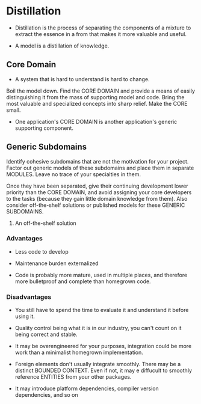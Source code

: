 # Distillation

- Distillation is the process of separating the components of a mixture to
  extract the essence in a from that makes it more valuable and useful.

- A model is a distillation of knowledge.

## Core Domain

- A system that is hard to understand is hard to change.

Boil the model down. Find the CORE DOMAIN and provide a means of easily
distinguishing it from the mass of supporting model and code. Bring the most
valuable and specialized concepts into sharp relief. Make the CORE small.

- One application's CORE DOMAIN is another application's generic supporting component.

## Generic Subdomains

Identify cohesive subdomains that are not the motivation for your project.
Factor out generic models of these subdomains and place them in separate
MODULES. Leave no trace of your specialties in them.

Once they have been separated, give their continuing development lower priority
than the CORE DOMAIN, and avoid assigning your core developers to the tasks
(because they gain little domain knowledge from them). Also consider
off-the-shelf solutions or published models for these GENERIC SUBDOMAINS.

1. An off-the-shelf solution

### Advantages

- Less code to develop

- Maintenance burden externalized

- Code is probably more mature, used in multiple places, and therefore more
  bulletproof and complete than homegrown code.

### Disadvantages

- You still have to spend the time to evaluate it and understand it before using it.

- Quality control being what it is in our industry, you can't count on it being
  correct and stable.

- It may be overengineered for your purposes, integration could be more work
  than a minimalist homegrown implementation.

- Foreign elements don't usually integrate smoothly. There may be a distinct
  BOUNDED CONTEXT. Even if not, it may e diffucult to smoothly reference
  ENTITIES from your other packages.

- It may introduce platform dependencies, compiler version dependencies, and so on

